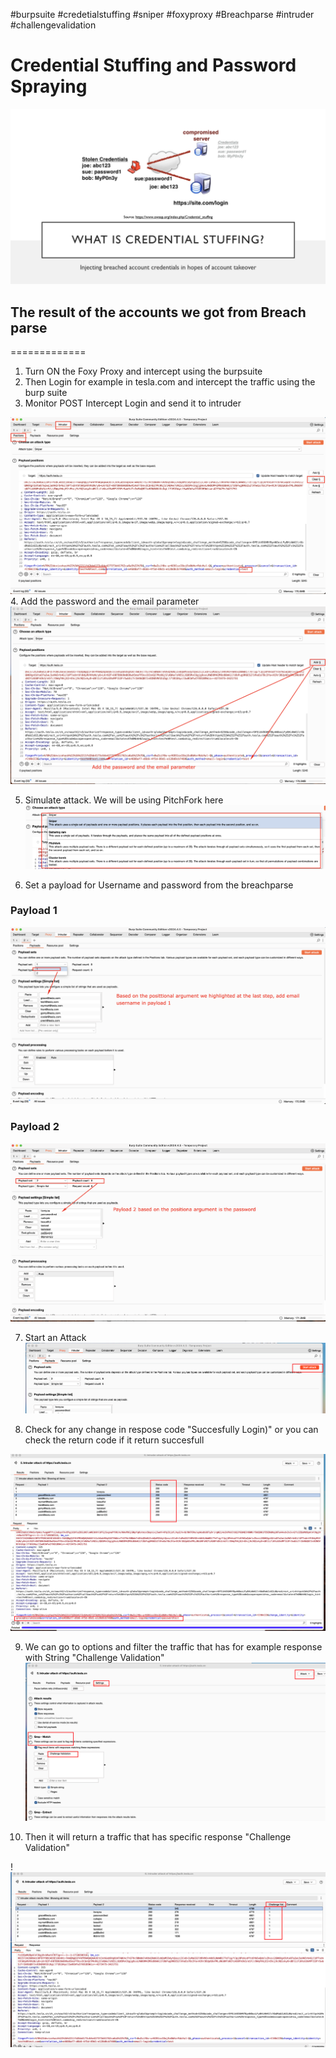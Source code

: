 #burpsuite 
#credetialstuffing
#sniper
#foxyproxy #Breachparse
#intruder
#challengevalidation
# Credential Stuffing and Password Spraying


![Alt](../../Images/credentialstuffing.png)

## The result of the accounts we got from Breach parse

=============

1. Turn ON the Foxy Proxy and intercept using the burpsuite
2. Then Login for example in tesla.com and intercept the traffic using the burp suite
3. Monitor POST Intercept Login and send it to intruder

![Alt](../../Images/burpsuitepositionalarg.png)
4. Add the password and the email parameter
![Alt](../../Images/burpaddvarpositionarg.png)

5. Simulate attack. We will be using PitchFork here
![Alt](../../Images/usingpitchforkburp.png)

6. Set a payload for Username and password from the breachparse
### Payload 1

![Alt](../../Images/addstuffusernameburp.png)

### Payload 2

![Alt](../../Images/addpassburp.png)

7. Start an Attack
![Alt](../../Images/addattackcredentialstuff.png)

8. Check for any change in respose code "Succesfully Login)" or you can check the return code if it return succesfull

![Alt](../../Images/checkstatuscodecredstuff.png)

9. We can go to options and filter the traffic that has for example response with String "Challenge Validation"
![Alt](../../Images/grepcredstuff.png)

10. Then it will return a traffic that has specific response "Challenge Validation"

!![Alt](../../Images/challengevalidgrepcresstuff.png)